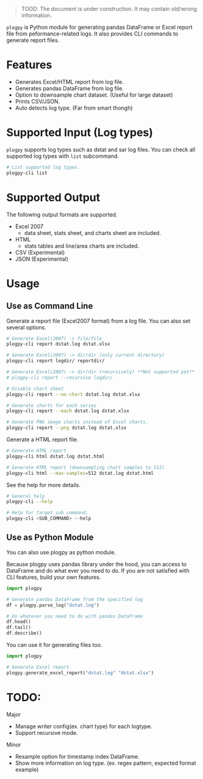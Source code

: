 > TOOD: The document is under construction. It may contain old/wrong information.


`plogpy` is Python module for generating pandas DataFrame or Excel report file from 
peformance-related logs.
It also provides CLI commands to generate report files.

# Features

- Generates Excel/HTML report from log file.
- Generates pandas DataFrame from log file.
- Option to downsample chart dataset. (Useful for large dataset)
- Prints CSV/JSON.
- Auto detects log type. (Far from smart thongh)

# Supported Input (Log types)

`plogpy` supports log types such as dstat and sar log files.
You can check all supported log types with `list` subcommand.

```bash
# List supported log types.
plogpy-cli list
```

# Supported Output

The following output formats are supported.

  - Excel 2007
    - data sheet, stats sheet, and charts sheet are included.
  - HTML
    - stats tables and line/area charts are included.
  - CSV (Experimental)
  - JSON (Experimental)

# Usage

## Use as Command Line

Generate a report file (Excel2007 format) from a log file. You can also set several options.

```bash
# Generate Excel(2007) -> file/file
plogpy-cli report dstat.log dstat.xlsx

# Generate Excel(2007) -> dir/dir (only current directory)
plogpy-cli report logdir/ reportdir/

# Generate Excel(2007) -> dir/dir (recursively) **Not supported yet**
# plogpy-cli report --recursive logdir/

# Disable chart sheet
plogpy-cli report --no-chart dstat.log dstat.xlsx

# Generate charts for each series
plogpy-cli report --each dstat.log dstat.xlsx

# Generate PNG image charts instead of Excel charts.
plogpy-cli report --png dstat.log dstat.xlsx
```

Generate a HTML report file.

```bash
# Generate HTML report
plogpy-cli html dstat.log dstat.html

# Generate HTML report (downsampling chart samples to 512)
plogpy-cli html --max-samples=512 dstat.log dstat.html
```

See the help for more details.

```bash
# General help
plogpy-cli --help

# Help for target sub command.
plogpy-cli <SUB_COMMAND> --help
```


## Use as Python Module

You can also use plogpy as python module.

Because plogpy uses pandas library under the hood, you can access to DataFrame
and do what ever you need to do.
If you are not satisfied with CLI features, build your own features.

```python
import plogpy

# Generate pandas DataFrame from the specified log
df = plogpy.parse_log("dstat.log")

# Do whatever you need to do with pandas DataFrame
df.head()
df.tail()
df.describe()
```

You can use it for generating files too.

```python
import plogpy

# Generate Excel report
plogpy.generate_excel_report("dstat.log" "dstat.xlsx")
```

# TODO: 

Major 

- Manage writer config(ex. chart type) for each logtype.
- Support recursive mode.

Minor 

- Resample option for timestamp index DataFrame.
- Show more information on log type. (ex. regex pattern, expected format example)
